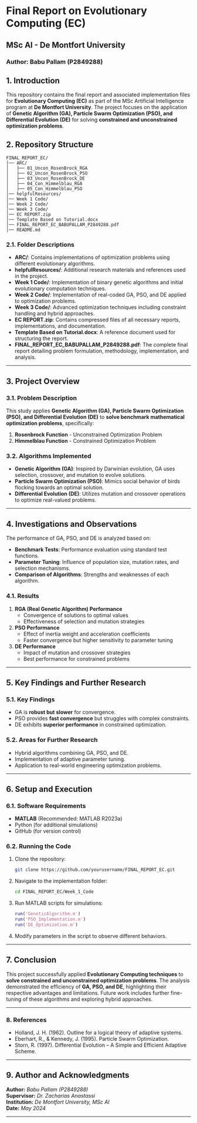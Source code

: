# **Final Report on Evolutionary Computing (EC)**
## **MSc AI - De Montfort University**
### **Author:** Babu Pallam (P2849288)

## **1. Introduction**
This repository contains the final report and associated implementation files for **Evolutionary Computing (EC)** as part of the MSc Artificial Intelligence program at **De Montfort University**. The project focuses on the application of **Genetic Algorithm (GA), Particle Swarm Optimization (PSO), and Differential Evolution (DE)** for solving **constrained and unconstrained optimization problems**.

## **2. Repository Structure**
```
FINAL_REPORT_EC/
│── ARC/
│   ├── 01_Uncon_RosenBrock_RGA
│   ├── 02_Uncon_RosenBrock_PSO
│   ├── 03_Uncon_RosenBrock_DE
│   ├── 04_Con_Himmelblau_RGA
│   ├── 05_Con_Himmelblau_PSO
│── helpfulResources/
│── Week 1 Code/
│── Week 2 Code/
│── Week 3 Code/
│── EC REPORT.zip
│── Template Based on Tutorial.docx
│── FINAL_REPORT_EC_BABUPALLAM_P2849288.pdf
│── README.md
```
### **2.1. Folder Descriptions**
- **ARC/**: Contains implementations of optimization problems using different evolutionary algorithms.
- **helpfulResources/**: Additional research materials and references used in the project.
- **Week 1 Code/**: Implementation of binary genetic algorithms and initial evolutionary computation techniques.
- **Week 2 Code/**: Implementation of real-coded GA, PSO, and DE applied to optimization problems.
- **Week 3 Code/**: Advanced optimization techniques including constraint handling and hybrid approaches.
- **EC REPORT.zip**: Contains compressed files of all necessary reports, implementations, and documentation.
- **Template Based on Tutorial.docx**: A reference document used for structuring the report.
- **FINAL_REPORT_EC_BABUPALLAM_P2849288.pdf**: The complete final report detailing problem formulation, methodology, implementation, and analysis.

---

## **3. Project Overview**
### **3.1. Problem Description**
This study applies **Genetic Algorithm (GA), Particle Swarm Optimization (PSO), and Differential Evolution (DE)** to **solve benchmark mathematical optimization problems**, specifically:
1. **Rosenbrock Function** - Unconstrained Optimization Problem
2. **Himmelblau Function** - Constrained Optimization Problem

### **3.2. Algorithms Implemented**
- **Genetic Algorithm (GA)**: Inspired by Darwinian evolution, GA uses selection, crossover, and mutation to evolve solutions.
- **Particle Swarm Optimization (PSO)**: Mimics social behavior of birds flocking towards an optimal solution.
- **Differential Evolution (DE)**: Utilizes mutation and crossover operations to optimize real-valued problems.

---

## **4. Investigations and Observations**
The performance of GA, PSO, and DE is analyzed based on:
- **Benchmark Tests**: Performance evaluation using standard test functions.
- **Parameter Tuning**: Influence of population size, mutation rates, and selection mechanisms.
- **Comparison of Algorithms**: Strengths and weaknesses of each algorithm.

### **4.1. Results**
1. **RGA (Real Genetic Algorithm) Performance**
   - Convergence of solutions to optimal values
   - Effectiveness of selection and mutation strategies
2. **PSO Performance**
   - Effect of inertia weight and acceleration coefficients
   - Faster convergence but higher sensitivity to parameter tuning
3. **DE Performance**
   - Impact of mutation and crossover strategies
   - Best performance for constrained problems

---

## **5. Key Findings and Further Research**
### **5.1. Key Findings**
- GA is **robust but slower** for convergence.
- PSO provides **fast convergence** but struggles with complex constraints.
- DE exhibits **superior performance** in constrained optimization.

### **5.2. Areas for Further Research**
- Hybrid algorithms combining GA, PSO, and DE.
- Implementation of adaptive parameter tuning.
- Application to real-world engineering optimization problems.

---

## **6. Setup and Execution**
### **6.1. Software Requirements**
- **MATLAB** (Recommended: MATLAB R2023a)
- Python (for additional simulations)
- GitHub (for version control)

### **6.2. Running the Code**
1. Clone the repository:
   ```bash
   git clone https://github.com/yourusername/FINAL_REPORT_EC.git
   ```
2. Navigate to the implementation folder:
   ```bash
   cd FINAL_REPORT_EC/Week_1_Code
   ```
3. Run MATLAB scripts for simulations:
   ```matlab
   run('GeneticAlgorithm.m')
   run('PSO_Implementation.m')
   run('DE_Optimization.m')
   ```
4. Modify parameters in the script to observe different behaviors.

---

## **7. Conclusion**
This project successfully applied **Evolutionary Computing techniques** to **solve constrained and unconstrained optimization problems**. The analysis demonstrated the efficiency of **GA, PSO, and DE**, highlighting their respective advantages and limitations. Future work includes further fine-tuning of these algorithms and exploring hybrid approaches.

---
### **8. References**
- Holland, J. H. (1962). Outline for a logical theory of adaptive systems.
- Eberhart, R., & Kennedy, J. (1995). Particle Swarm Optimization.
- Storn, R. (1997). Differential Evolution – A Simple and Efficient Adaptive Scheme.

---

## **9. Author and Acknowledgments**
**Author:** *Babu Pallam (P2849288)*  
**Supervisor:** *Dr. Zacharias Anastassi*  
**Institution:** *De Montfort University, MSc AI*  
**Date:** *May 2024*

---
